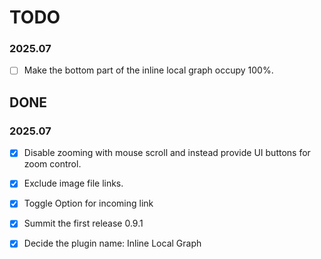 # TODO

### 2025.07

- [ ] Make the bottom part of the inline local graph occupy 100%.

## DONE

### 2025.07

- [x] Disable zooming with mouse scroll and instead provide UI buttons for zoom control.
- [x] Exclude image file links.
- [x] Toggle Option for incoming link
- [x] Summit the first release 0.9.1
- [x] Decide the plugin name: Inline Local Graph

